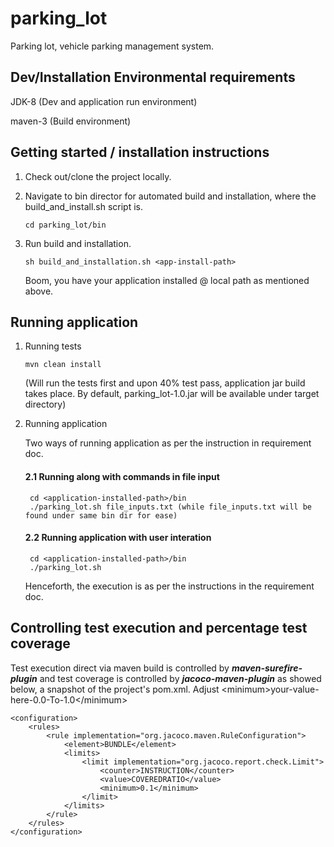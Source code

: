 # parking_lot
Parking lot, vehicle parking management system.

## Dev/Installation Environmental requirements
JDK-8 (Dev and application run environment)

maven-3 (Build environment)


## Getting started / installation instructions
1. Check out/clone the project locally.
2. Navigate to bin director for automated build and installation, where the build_and_install.sh script is.

       cd parking_lot/bin
3. Run build and installation.

       sh build_and_installation.sh <app-install-path>

    Boom, you have your application installed @ local path as mentioned above.

## Running application
1. Running tests

       mvn clean install

    (Will run the tests first and upon 40% test pass, application jar build takes place. By default, parking_lot-1.0.jar will be available under target directory)

2. Running application

    Two ways of running application as per the instruction in requirement doc.
    #### 2.1 Running along with commands in file input
        cd <application-installed-path>/bin
        ./parking_lot.sh file_inputs.txt (while file_inputs.txt will be found under same bin dir for ease)

    #### 2.2 Running application with user interation
        cd <application-installed-path>/bin
        ./parking_lot.sh

    Henceforth, the execution is as per the instructions in the requirement doc.

## Controlling test execution and percentage test coverage
Test execution direct via maven build is controlled by ***maven-surefire-plugin*** and test coverage is controlled by ***jacoco-maven-plugin*** as showed below, a snapshot of the project's pom.xml. Adjust <minimum\>your-value-here-0.0-To-1.0</minimum\>



    <configuration>
        <rules>
            <rule implementation="org.jacoco.maven.RuleConfiguration">
                <element>BUNDLE</element>
                <limits>
                    <limit implementation="org.jacoco.report.check.Limit">
                        <counter>INSTRUCTION</counter>
                        <value>COVEREDRATIO</value>
                        <minimum>0.1</minimum>
                    </limit>
                </limits>
            </rule>
        </rules>
    </configuration>





